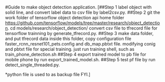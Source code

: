 #Guide to make object detection application.
[##Step 1
label object with solid line, and convert label data to csv file by label2csv.py.
##Step 2
git the work folder of tensorflow object detection api home folder https://github.com/tensorflow/models/tree/master/research/object_detection.
cd models/research/object_detection/
convert csv file to tfrecord file for tensorflow trainning by generate_tfrecord.py.
##Step 3
make data folder, and put tfrecord data inside this folder, copy configuration file faster_rcnn_resnet101_pets.config and db_map.pbtxt file.
modifying conig and pbtxt file for special training.
just run training shell, such as train_phone_detection.sh 
##Step 4 
export trained model to pb file for mobile phone by run export_trained_model.sh.
##Step 5
test pf file by run detect_single_threaded.py.

*python file is used to as backup file FYI.]
